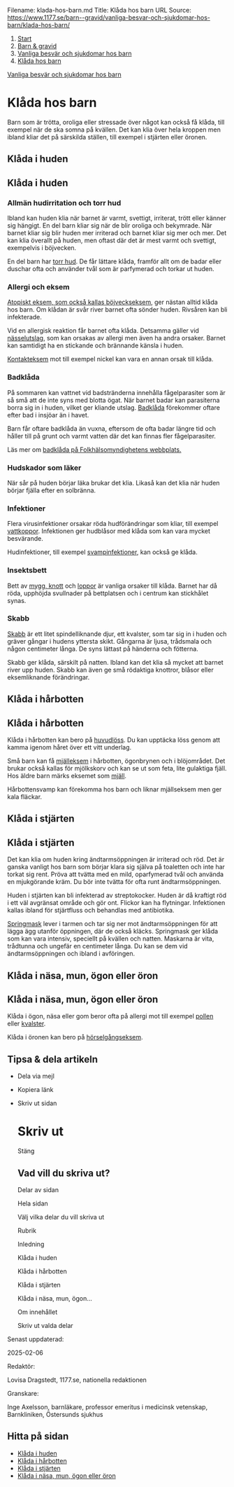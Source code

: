 Filename: klada-hos-barn.md
Title: Klåda hos barn
URL Source: https://www.1177.se/barn--gravid/vanliga-besvar-och-sjukdomar-hos-barn/klada-hos-barn/

1.  [Start](https://www.1177.se/)
2.  [Barn & gravid](https://www.1177.se/barn--gravid/)
3.  [Vanliga besvär och sjukdomar hos barn](https://www.1177.se/barn--gravid/vanliga-besvar-och-sjukdomar-hos-barn/)
4.  [Klåda hos barn](https://www.1177.se/barn--gravid/vanliga-besvar-och-sjukdomar-hos-barn/klada-hos-barn/)

[Vanliga besvär och sjukdomar hos barn](https://www.1177.se/barn--gravid/vanliga-besvar-och-sjukdomar-hos-barn/)

Klåda hos barn
==============

Barn som är trötta, oroliga eller stressade över något kan också få klåda, till exempel när de ska somna på kvällen. Det kan klia över hela kroppen men ibland kliar det på särskilda ställen, till exempel i stjärten eller öronen.

Klåda i huden
-------------

Klåda i huden
-------------

### Allmän hudirritation och torr hud

Ibland kan huden klia när barnet är varmt, svettigt, irriterat, trött eller känner sig hängigt. En del barn kliar sig när de blir oroliga och bekymrade. När barnet kliar sig blir huden mer irriterad och barnet kliar sig mer och mer. Det kan klia överallt på huden, men oftast där det är mest varmt och svettigt, exempelvis i böjvecken.

En del barn har [torr hud](https://www.1177.se/sjukdomar--besvar/hud-har-och-naglar/klada-utslag-och-eksem/torr-hud-och-klada/). De får lättare klåda, framför allt om de badar eller duschar ofta och använder tvål som är parfymerad och torkar ut huden.

### Allergi och eksem

[Atopiskt eksem, som också kallas böjveckseksem](https://www.1177.se/sjukdomar--besvar/hud-har-och-naglar/klada-utslag-och-eksem/atopiskt-eksem--bojveckseksem/), ger nästan alltid klåda hos barn. Om klådan är svår river barnet ofta sönder huden. Rivsåren kan bli infekterade.

Vid en allergisk reaktion får barnet ofta klåda. Detsamma gäller vid [nässelutslag](https://www.1177.se/sjukdomar--besvar/hud-har-och-naglar/klada-utslag-och-eksem/nasselutslag/), som kan orsakas av allergi men även ha andra orsaker. Barnet kan samtidigt ha en stickande och brännande känsla i huden.

[Kontakteksem](https://www.1177.se/sjukdomar--besvar/hud-har-och-naglar/klada-utslag-och-eksem/eksem/) mot till exempel nickel kan vara en annan orsak till klåda.

### Badklåda

På sommaren kan vattnet vid badstränderna innehålla fågelparasiter som är så små att de inte syns med blotta ögat. När barnet badar kan parasiterna borra sig in i huden, vilket ger kliande utslag. [Badklåda](https://www.1177.se/sjukdomar--besvar/hud-har-och-naglar/klada-utslag-och-eksem/badklada/) förekommer oftare efter bad i insjöar än i havet.

Barn får oftare badklåda än vuxna, eftersom de ofta badar längre tid och håller till på grunt och varmt vatten där det kan finnas fler fågelparasiter.

Läs mer om [badklåda på Folkhälsomyndighetens webbplats.](https://www.1177.se/lankbiblioteket/nationella-lankar/f/www.folkhalsomyndigheten.se/folkhalsomyndigheten-badklada/ "Folkhälsomyndigheten: Badklåda")

### Hudskador som läker

När sår på huden börjar läka brukar det klia. Likaså kan det klia när huden börjar fjälla efter en solbränna.

### Infektioner

Flera virusinfektioner orsakar röda hudförändringar som kliar, till exempel [vattkoppor](https://www.1177.se/sjukdomar--besvar/hud-har-och-naglar/infektioner-pa-huden/vattkoppor/). Infektionen ger hudblåsor med klåda som kan vara mycket besvärande.

Hudinfektioner, till exempel [svampinfektioner](https://www.1177.se/sjukdomar--besvar/hud-har-och-naglar/vartor-och-svamp/svampinfektioner/), kan också ge klåda.

### Insektsbett

Bett av [mygg, knott](https://www.1177.se/olyckor--skador/bett-stick-och-vaxter/myggbett-och-knottbett/) och [loppor](https://www.1177.se/olyckor--skador/bett-stick-och-vaxter/loppbett/) är vanliga orsaker till klåda. Barnet har då röda, upphöjda svullnader på bettplatsen och i centrum kan stickhålet synas.

### Skabb

[Skabb](https://www.1177.se/sjukdomar--besvar/hud-har-och-naglar/klada-utslag-och-eksem/skabb/) är ett litet spindelliknande djur, ett kvalster, som tar sig in i huden och gräver gångar i hudens yttersta skikt. Gångarna är ljusa, trådsmala och någon centimeter långa. De syns lättast på händerna och fötterna.

Skabb ger klåda, särskilt på natten. Ibland kan det klia så mycket att barnet river upp huden. Skabb kan även ge små rödaktiga knottror, blåsor eller eksemliknande förändringar.

Klåda i hårbotten
-----------------

Klåda i hårbotten
-----------------

Klåda i hårbotten kan bero på [huvudlöss](https://www.1177.se/sjukdomar--besvar/hud-har-och-naglar/harbotten-och-harsackar/huvudloss/). Du kan upptäcka löss genom att kamma igenom håret över ett vitt underlag.

Små barn kan få [mjälleksem](https://www.1177.se/sjukdomar--besvar/hud-har-och-naglar/harbotten-och-harsackar/mjalleksem---seborroiskt-eksem/) i hårbotten, ögonbrynen och i blöjområdet. Det brukar också kallas för mjölkskorv och kan se ut som feta, lite gulaktiga fjäll. Hos äldre barn märks eksemet som [mjäll](https://www.1177.se/sjukdomar--besvar/hud-har-och-naglar/harbotten-och-harsackar/mjall/).

Hårbottensvamp kan förekomma hos barn och liknar mjällseksem men ger kala fläckar.

Klåda i stjärten
----------------

Klåda i stjärten
----------------

Det kan klia om huden kring ändtarmsöppningen är irriterad och röd. Det är ganska vanligt hos barn som börjar klara sig själva på toaletten och inte har torkat sig rent. Pröva att tvätta med en mild, oparfymerad tvål och använda en mjukgörande kräm. Du bör inte tvätta för ofta runt ändtarmsöppningen.

Huden i stjärten kan bli infekterad av streptokocker. Huden är då kraftigt röd i ett väl avgränsat område och gör ont. Flickor kan ha flytningar. Infektionen kallas ibland för stjärtfluss och behandlas med antibiotika.

[Springmask](https://www.1177.se/sjukdomar--besvar/mage-och-tarm/andtarmsoppning/springmask/) lever i tarmen och tar sig ner mot ändtarmsöppningen för att lägga ägg utanför öppningen, där de också kläcks. Springmask ger klåda som kan vara intensiv, speciellt på kvällen och natten. Maskarna är vita, trådtunna och ungefär en centimeter långa. Du kan se dem vid ändtarmsöppningen och ibland i avföringen.

Klåda i näsa, mun, ögon eller öron
----------------------------------

Klåda i näsa, mun, ögon eller öron
----------------------------------

Klåda i ögon, näsa eller gom beror ofta på allergi mot till exempel [pollen](https://www.1177.se/sjukdomar--besvar/allergier-och-overkanslighet/pollenallergi/) eller [kvalster](https://www.1177.se/sjukdomar--besvar/allergier-och-overkanslighet/kvalsterallergi/).

Klåda i öronen kan bero på [hörselgångseksem](https://www.1177.se/sjukdomar--besvar/ogon-oron-nasa-och-hals/oron-och-balans/horselgangseksem/).

Tipsa & dela artikeln
---------------------

*   Dela via mejl
*   Kopiera länk
*   Skriv ut sidan
    
    Skriv ut
    ========
    
    Stäng
    
    Vad vill du skriva ut?
    ----------------------
    
    Delar av sidan
    
    Hela sidan
    
    Välj vilka delar du vill skriva ut
    
    Rubrik
    
    Inledning
    
    Klåda i huden
    
    Klåda i hårbotten
    
    Klåda i stjärten
    
    Klåda i näsa, mun, ögon...
    
    Om innehållet
    
    Skriv ut valda delar
    

Senast uppdaterad:

2025-02-06

Redaktör:

Lovisa Dragstedt, 1177.se, nationella redaktionen

Granskare:

Inge Axelsson, barnläkare, professor emeritus i medicinsk vetenskap, Barnkliniken, Östersunds sjukhus

Hitta på sidan
--------------

*   [Klåda i huden](https://www.1177.se/barn--gravid/vanliga-besvar-och-sjukdomar-hos-barn/klada-hos-barn/#section-13383)
*   [Klåda i hårbotten](https://www.1177.se/barn--gravid/vanliga-besvar-och-sjukdomar-hos-barn/klada-hos-barn/#section-13384)
*   [Klåda i stjärten](https://www.1177.se/barn--gravid/vanliga-besvar-och-sjukdomar-hos-barn/klada-hos-barn/#section-13385)
*   [Klåda i näsa, mun, ögon eller öron](https://www.1177.se/barn--gravid/vanliga-besvar-och-sjukdomar-hos-barn/klada-hos-barn/#section-13386)
